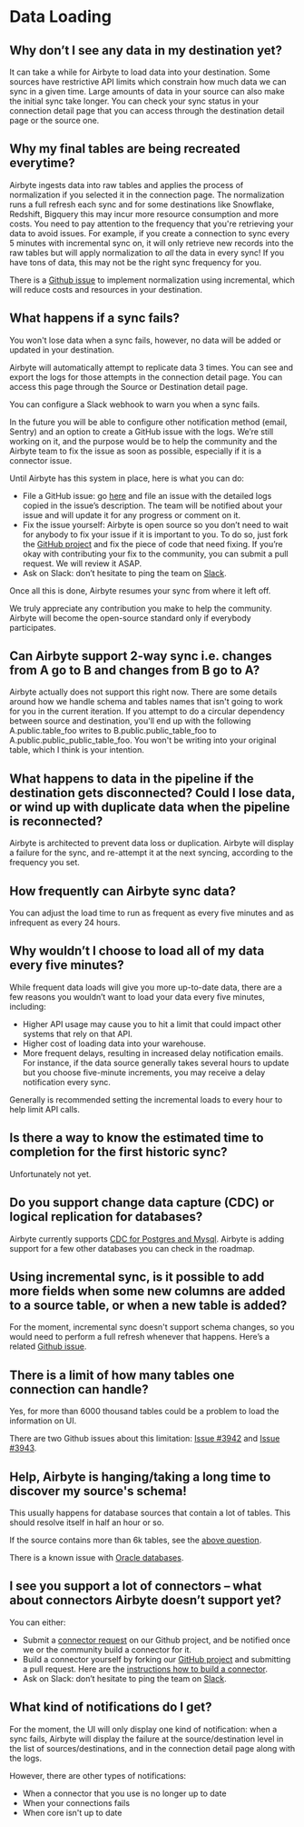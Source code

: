 # Data Loading

## **Why don’t I see any data in my destination yet?**

It can take a while for Airbyte to load data into your destination. Some sources have restrictive API limits which constrain how much 
data we can sync in a given time. Large amounts of data in your source can also make the initial sync take longer. You can check your
sync status in your connection detail page that you can access through the destination detail page or the source one.

## **Why my final tables are being recreated everytime?**

Airbyte ingests data into raw tables and applies the process of normalization if you selected it in the connection page.
The normalization runs a full refresh each sync and for some destinations like Snowflake, Redshift, Bigquery this may incur more
resource consumption and more costs. You need to pay attention to the frequency that you're retrieving your data to avoid issues.
For example, if you create a connection to sync every 5 minutes with incremental sync on, it will only retrieve new records into the raw tables but will apply normalization
to *all* the data in every sync! If you have tons of data, this may not be the right sync frequency for you.

There is a [Github issue](https://github.com/airbytehq/airbyte/issues/4286) to implement normalization using incremental, which will reduce
costs and resources in your destination.

## **What happens if a sync fails?**

You won't lose data when a sync fails, however, no data will be added or updated in your destination.

Airbyte will automatically attempt to replicate data 3 times. You can see and export the logs for those attempts in the connection 
detail page. You can access this page through the Source or Destination detail page.

You can configure a Slack webhook to warn you when a sync fails.

In the future you will be able to configure other notification method (email, Sentry) and an option to create a
GitHub issue with the logs. We’re still working on it, and the purpose would be to help the community and the Airbyte team to fix the
issue as soon as possible, especially if it is a connector issue.

Until Airbyte has this system in place, here is what you can do:

* File a GitHub issue: go [here](https://github.com/airbytehq/airbyte/issues/new?assignees=&labels=type%2Fbug&template=bug-report.md&title=) 
  and file an issue with the detailed logs copied in the issue’s description. The team will be notified about your issue and will update
  it for any progress or comment on it.  
* Fix the issue yourself: Airbyte is open source so you don’t need to wait for anybody to fix your issue if it is important to you.
  To do so, just fork the [GitHub project](https://github.com/airbytehq/airbyte) and fix the piece of code that need fixing. If you’re okay
  with contributing your fix to the community, you can submit a pull request. We will review it ASAP.
* Ask on Slack: don’t hesitate to ping the team on [Slack](https://slack.airbyte.io).

Once all this is done, Airbyte resumes your sync from where it left off.

We truly appreciate any contribution you make to help the community. Airbyte will become the open-source standard only if everybody participates.

## **Can Airbyte support 2-way sync i.e. changes from A go to B and changes from B go to A?**

Airbyte actually does not support this right now. There are some details around how we handle schema and tables names that isn't going to 
work for you in the current iteration.
If you attempt to do a circular dependency between source and destination, you'll end up with the following
A.public.table_foo writes to B.public.public_table_foo to A.public.public_public_table_foo. You won't be writing into your original table,
which I think is your intention.


## **What happens to data in the pipeline if the destination gets disconnected? Could I lose data, or wind up with duplicate data when the pipeline is reconnected?**

Airbyte is architected to prevent data loss or duplication. Airbyte will display a failure for the sync, and re-attempt it at the next syncing,
according to the frequency you set.

## **How frequently can Airbyte sync data?**

You can adjust the load time to run as frequent as every five minutes and as infrequent as every 24 hours.

## **Why wouldn’t I choose to load all of my data every five minutes?**

While frequent data loads will give you more up-to-date data, there are a few reasons you wouldn’t want to load your data every five minutes, including:

* Higher API usage may cause you to hit a limit that could impact other systems that rely on that API.
* Higher cost of loading data into your warehouse.
* More frequent delays, resulting in increased delay notification emails. For instance, if the data source generally takes several hours to 
  update but you choose five-minute increments, you may receive a delay notification every sync.

Generally is recommended setting the incremental loads to every hour to help limit API calls.

## **Is there a way to know the estimated time to completion for the first historic sync?**

Unfortunately not yet.

## **Do you support change data capture \(CDC\) or logical replication for databases?**

Airbyte currently supports [CDC for Postgres and Mysql](../../understanding-airbyte/cdc.md). Airbyte is adding support for a few other 
databases you can check in the roadmap.

## Using incremental sync, is it possible to add more fields when some new columns are added to a source table, or when a new table is added?

For the moment, incremental sync doesn't support schema changes, so you would need to perform a full refresh whenever that happens.
Here’s a related [Github issue](https://github.com/airbytehq/airbyte/issues/1601).

## There is a limit of how many tables one connection can handle?

Yes, for more than 6000 thousand tables could be a problem to load the information on UI.

There are two Github issues about this limitation: [Issue #3942](https://github.com/airbytehq/airbyte/issues/3942) 
and [Issue #3943](https://github.com/airbytehq/airbyte/issues/3943).

## Help, Airbyte is hanging/taking a long time to discover my source's schema!

This usually happens for database sources that contain a lot of tables. This should resolve itself in half an hour or so.

If the source contains more than 6k tables, see the [above question](#there-is-a-limit-of-how-many-tables-one-connection-can-handle).

There is a known issue with [Oracle databases](https://github.com/airbytehq/airbyte/issues/4944).

## **I see you support a lot of connectors – what about connectors Airbyte doesn’t support yet?**

You can either:

* Submit a [connector request](https://github.com/airbytehq/airbyte/issues/new?assignees=&labels=area%2Fintegration%2C+new-integration&template=new-integration-request.md&title=) on our Github project, and be notified once we or the community build a connector for it. 
* Build a connector yourself by forking our [GitHub project](https://github.com/airbytehq/airbyte) and submitting a pull request. Here
  are the [instructions how to build a connector](../../contributing-to-airbyte/README.md).
* Ask on Slack: don’t hesitate to ping the team on [Slack](https://slack.airbyte.io).

## **What kind of notifications do I get?**

For the moment, the UI will only display one kind of notification: when a sync fails, Airbyte will display the failure at the source/destination 
level in the list of sources/destinations, and in the connection detail page along with the logs.

However, there are other types of notifications:

* When a connector that you use is no longer up to date
* When your connections fails
* When core isn't up to date

